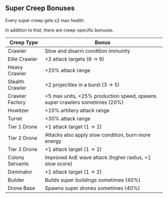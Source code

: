 ## Super Creep Bonuses

Every super creep gets x2 max health.

In addition to that, there are creep-specific bonuses.

| Creep Type | Bonus |
|---|---|
| Crawler | Slow and disarm condition immunity |
| Elite Crawler | +3 attack targets (6 -> 9) |
| Heavy Crawler | +20% attack range |
| Stealth Crawler | +2 projectiles in a burst (3 -> 5) |
| Crawler Factory | +5 max units, +25% production speed, spawns super crawlers sometimes (20%) |
| Howitzer | +10% artillery attack range |
| Turret | +30% attack range |
| Tier 1 Drone | +1 attack target (1 -> 2) |
| Tier 2 Drone | Attacks also apply slow condition, burn more energy |
| Tier 3 Drone | +1 attack target (1 -> 2) |
| Colony Servants | Improved AoE wave attack (higher radius, +1 slow score) |
| Dominator | +1 attack target (1 -> 2) |
| Builder | Builds super buildings sometimes (40%) |
| Drone Base | Spawns super drones sometimes (40%) |
